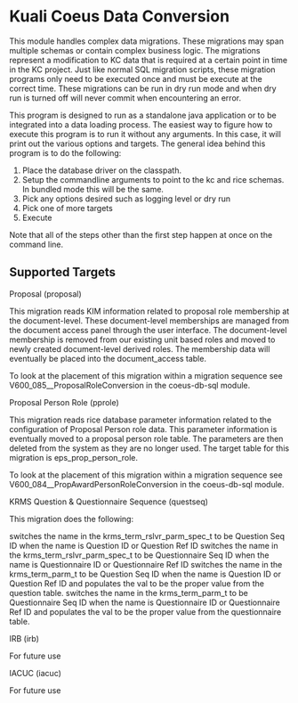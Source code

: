 # Kuali Coeus Data Conversion

This module handles complex data migrations.  These migrations may span multiple schemas or contain complex business logic.
The migrations represent a modification to KC data that is required at a certain point in time in the KC project.  Just
like normal SQL migration scripts, these migration programs only need to be executed once and must be execute at the
correct time.  These migrations can be run in dry run mode and when dry run is turned off will never commit when
encountering an error.

This program is designed to run as a standalone java application or to be integrated into a data loading process.  The
easiest way to figure how to execute this program is to run it without any arguments.  In this case, it will print out
the various options and targets.  The general idea behind this program is to do the following:

1. Place the database driver on the classpath.
2. Setup the commandline arguments to point to the kc and rice schemas.  In bundled mode this will be the same.
3. Pick any options desired such as logging level or dry run
4. Pick one of more targets
5. Execute

Note that all of the steps other than the first step happen at once on the command line.

## Supported Targets

Proposal (proposal)

This migration reads KIM information related to proposal role membership at the document-level.  These document-level
memberships are managed from the document access panel through the user interface.  The document-level membership
is removed from our existing unit based roles and moved to newly created document-level derived roles.  The membership
data will eventually be placed into the document_access table.

To look at the placement of this migration within a migration sequence see V600_085__ProposalRoleConversion in the
coeus-db-sql module.


Proposal Person Role (pprole)

This migration reads rice database parameter information related to the configuration of Proposal Person role
data.  This parameter information is eventually moved to a proposal person role table.  The parameters are then deleted
from the system as they are no longer used.  The target table for this migration is eps_prop_person_role.

To look at the placement of this migration within a migration sequence see V600_084__PropAwardPersonRoleConversion in the
coeus-db-sql module.

KRMS Question & Questionnaire Sequence (questseq)

This migration does the following:

switches the name in the krms_term_rslvr_parm_spec_t to be Question Seq ID when the name is Question ID or Question Ref ID
switches the name in the krms_term_rslvr_parm_spec_t to be Questionnaire Seq ID when the name is Questionnaire ID or Questionnaire Ref ID
switches the name in the krms_term_parm_t to be Question Seq ID when the name is Question ID or Question Ref ID and populates the val to be the proper value from the question table.
switches the name in the krms_term_parm_t to be Questionnaire Seq ID when the name is Questionnaire ID or Questionnaire Ref ID and populates the val to be the proper value from the questionnaire table.


IRB (irb)

For future use

IACUC (iacuc)

For future use


